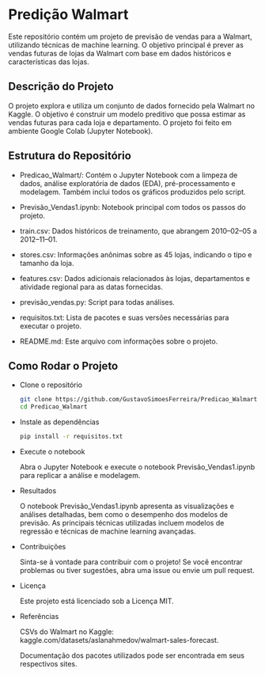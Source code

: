 # Predição Walmart

Este repositório contém um projeto de previsão de vendas para a Walmart, utilizando técnicas de machine learning.
O objetivo principal é prever as vendas futuras de lojas da Walmart com base em dados históricos e características das lojas.

## Descrição do Projeto

O projeto explora e utiliza um conjunto de dados fornecido pela Walmart no Kaggle.
O objetivo é construir um modelo preditivo que possa estimar as vendas futuras para cada loja e departamento.
O projeto foi feito em ambiente Google Colab (Jupyter Notebook).

## Estrutura do Repositório

- Predicao_Walmart/: Contém o Jupyter Notebook com a limpeza de dados, análise exploratória de dados (EDA), pré-processamento e modelagem.
	Também inclui todos os gráficos produzidos pelo script.

- Previsão_Vendas1.ipynb: Notebook principal com todos os passos do projeto.

- train.csv: Dados históricos de treinamento, que abrangem 2010–02–05 a 2012–11–01.

- stores.csv: Informações anônimas sobre as 45 lojas, indicando o tipo e tamanho da loja.

- features.csv: Dados adicionais relacionados às lojas, departamentos e atividade regional para as datas fornecidas.

- previsão_vendas.py: Script para todas análises.

- requisitos.txt: Lista de pacotes e suas versões necessárias para executar o projeto.

- README.md: Este arquivo com informações sobre o projeto.

## Como Rodar o Projeto

- Clone o repositório

	```bash
	git clone https://github.com/GustavoSimoesFerreira/Predicao_Walmart.git
	cd Predicao_Walmart
	```
	
- Instale as dependências

	```bash
	pip install -r requisitos.txt
	```

- Execute o notebook

	Abra o Jupyter Notebook e execute o notebook Previsão_Vendas1.ipynb para replicar a análise e modelagem.

- Resultados

	O notebook Previsão_Vendas1.ipynb apresenta as visualizações e análises detalhadas, bem como o desempenho dos modelos de previsão. As principais técnicas utilizadas incluem modelos de regressão e técnicas de machine learning avançadas.

- Contribuições
	
	Sinta-se à vontade para contribuir com o projeto! Se você encontrar problemas ou tiver sugestões, abra uma issue ou envie um pull request.

- Licença

	Este projeto está licenciado sob a Licença MIT.

- Referências

	CSVs do Walmart no Kaggle: kaggle.com/datasets/aslanahmedov/walmart-sales-forecast.

	Documentação dos pacotes utilizados pode ser encontrada em seus respectivos sites.
